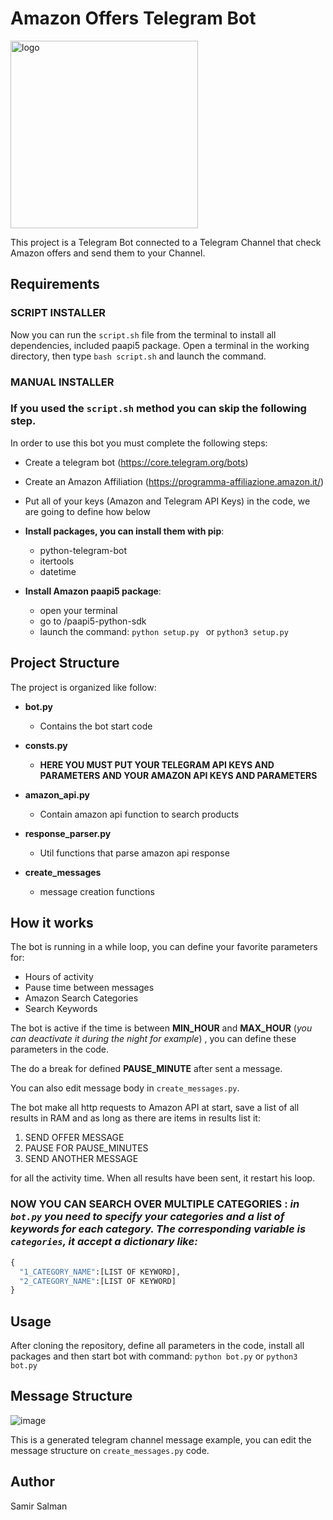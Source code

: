 # Amazon Offers Telegram Bot

<img src="https://user-images.githubusercontent.com/33979978/109801185-70e74580-7c1e-11eb-847a-dbd6e09c21a3.png" alt="logo" width=300>

This project is a Telegram Bot connected to a Telegram Channel that check Amazon offers and send them to your Channel.

## Requirements

### SCRIPT INSTALLER

Now you can run the ```script.sh``` file from the terminal to install all dependencies, included paapi5 package. Open a terminal in the working directory, then type ```bash script.sh``` and launch the command. 



### MANUAL INSTALLER

### **If you used the ```script.sh``` method you can skip the following step.**

In order to use this bot you must complete the following steps:

- Create a telegram bot (https://core.telegram.org/bots)
- Create an Amazon Affiliation (https://programma-affiliazione.amazon.it/)
- Put all of your keys (Amazon and Telegram API Keys) in the code, we are going to define how below
- **Install packages, you can install them with pip**:
  - python-telegram-bot
  - itertools
  - datetime


- **Install Amazon paapi5 package**:
  - open your terminal
  - go to <project directory>/paapi5-python-sdk
  - launch the command: ```python setup.py ``` or ```python3 setup.py ``` 	


## Project Structure

The project is organized like follow:

- **bot.py**
  - Contains the bot start code 

- **consts.py**
  - **HERE YOU MUST PUT YOUR TELEGRAM API KEYS AND PARAMETERS AND YOUR AMAZON API KEYS AND PARAMETERS**

- **amazon_api.py**
  - Contain amazon api function to search products


- **response_parser.py**
  - Util functions that parse amazon api response


- **create_messages**
  - message creation functions

## How it works
The bot is running in a while loop, you can define your favorite parameters for:
- Hours of activity
- Pause time between messages
- Amazon Search Categories
- Search Keywords



The bot is active if the time is between **MIN_HOUR** and **MAX_HOUR** (_you can deactivate it during the night for example_)  , you can define these parameters in the code.

The do a break for defined **PAUSE_MINUTE** after sent a message.

You can also edit message body in ```create_messages.py```.

The bot make all http requests to Amazon API at start, save a list of all results in RAM and as long as there are items in results list it:
1. SEND OFFER MESSAGE
2. PAUSE FOR PAUSE_MINUTES
3. SEND ANOTHER MESSAGE

for all the activity time. When all results have been sent, it restart his loop.

### **NOW YOU CAN SEARCH OVER MULTIPLE CATEGORIES** : _in `bot.py` you need to specify your categories and a list of keywords for each category. The corresponding variable is `categories`, it accept a dictionary like:_ 
```python
{
  "1_CATEGORY_NAME":[LIST OF KEYWORD],
  "2_CATEGORY_NAME":[LIST OF KEYWORD]
}
```
  
## Usage

After cloning the repository, define all parameters in the code, install all packages and then start bot with command:
```python bot.py``` or ```python3 bot.py```

## Message Structure

![image](https://user-images.githubusercontent.com/33979978/109800731-dbe44c80-7c1d-11eb-8316-fd5275cb5b46.png)

This is a generated telegram channel message example, you can edit the message structure on  ```create_messages.py``` code.

## Author

Samir Salman
